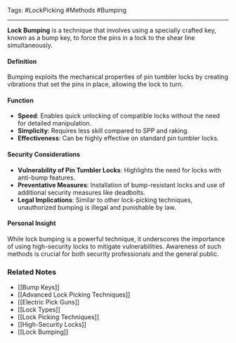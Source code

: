 Tags: #LockPicking #Methods #Bumping

---

**Lock Bumping** is a technique that involves using a specially crafted key, known as a bump key, to force the pins in a lock to the shear line simultaneously.

#### **Definition**

Bumping exploits the mechanical properties of pin tumbler locks by creating vibrations that set the pins in place, allowing the lock to turn.

#### **Function**

- **Speed**: Enables quick unlocking of compatible locks without the need for detailed manipulation.
- **Simplicity**: Requires less skill compared to SPP and raking.
- **Effectiveness**: Can be highly effective on standard pin tumbler locks.

#### **Security Considerations**

- **Vulnerability of Pin Tumbler Locks**: Highlights the need for locks with anti-bump features.
- **Preventative Measures**: Installation of bump-resistant locks and use of additional security measures like deadbolts.
- **Legal Implications**: Similar to other lock-picking techniques, unauthorized bumping is illegal and punishable by law.

#### **Personal Insight**

While lock bumping is a powerful technique, it underscores the importance of using high-security locks to mitigate vulnerabilities. Awareness of such methods is crucial for both security professionals and the general public.

### **Related Notes**

- [[Bump Keys]]
- [[Advanced Lock Picking Techniques]]
- [[Electric Pick Guns]]
- [[Lock Types]]
- [[Lock Picking Techniques]]
- [[High-Security Locks]]
- [[Lock Bumping]]